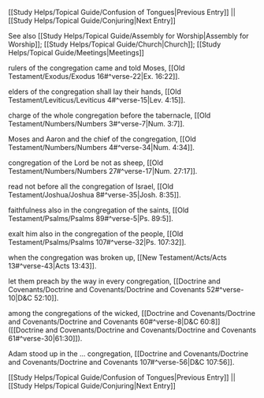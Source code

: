 [[Study Helps/Topical Guide/Confusion of Tongues|Previous Entry]]  ||  [[Study Helps/Topical Guide/Conjuring|Next Entry]]

 See also [[Study Helps/Topical Guide/Assembly for Worship|Assembly for Worship]]; [[Study Helps/Topical Guide/Church|Church]]; [[Study Helps/Topical Guide/Meetings|Meetings]]

 rulers of the congregation came and told Moses, [[Old Testament/Exodus/Exodus 16#^verse-22|Ex. 16:22]].

 elders of the congregation shall lay their hands, [[Old Testament/Leviticus/Leviticus 4#^verse-15|Lev. 4:15]].

 charge of the whole congregation before the tabernacle, [[Old Testament/Numbers/Numbers 3#^verse-7|Num. 3:7]].

 Moses and Aaron and the chief of the congregation, [[Old Testament/Numbers/Numbers 4#^verse-34|Num. 4:34]].

 congregation of the Lord be not as sheep, [[Old Testament/Numbers/Numbers 27#^verse-17|Num. 27:17]].

 read not before all the congregation of Israel, [[Old Testament/Joshua/Joshua 8#^verse-35|Josh. 8:35]].

 faithfulness also in the congregation of the saints, [[Old Testament/Psalms/Psalms 89#^verse-5|Ps. 89:5]].

 exalt him also in the congregation of the people, [[Old Testament/Psalms/Psalms 107#^verse-32|Ps. 107:32]].

 when the congregation was broken up, [[New Testament/Acts/Acts 13#^verse-43|Acts 13:43]].

 let them preach by the way in every congregation, [[Doctrine and Covenants/Doctrine and Covenants/Doctrine and Covenants 52#^verse-10|D&C 52:10]].

 among the congregations of the wicked, [[Doctrine and Covenants/Doctrine and Covenants/Doctrine and Covenants 60#^verse-8|D&C 60:8]] ([[Doctrine and Covenants/Doctrine and Covenants/Doctrine and Covenants 61#^verse-30|61:30]]).

 Adam stood up in the ... congregation, [[Doctrine and Covenants/Doctrine and Covenants/Doctrine and Covenants 107#^verse-56|D&C 107:56]].

[[Study Helps/Topical Guide/Confusion of Tongues|Previous Entry]]  ||  [[Study Helps/Topical Guide/Conjuring|Next Entry]]